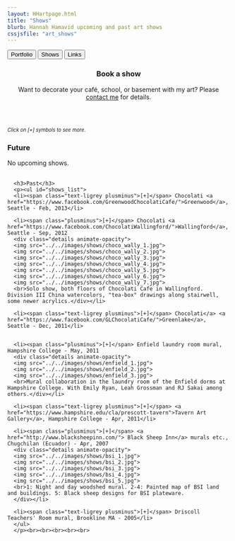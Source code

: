 ```yaml
---
layout: HHartpage.html
title: "Shows"
blurb: Hannah Hamavid upcoming and past art shows
cssjsfile: "art_shows"
---
```

<a href="../portfolio"><button class="btn white">Portfolio</button></a>
      <a href="../shows"><button class="btn"></i>Shows</button></a>
      <a href="../links"><button class="btn white"></i>Links</button></a>
    </nav>
  </header>

<!-- Main content -->
  <div class="container" id="shows">
    <div id="bookshow">
      <h3 style="text-align:center;">Book a show</h3>
      <p style="text-align:center;">Want to decorate your caf&#xE9;, school, or basement with my art? Please <a href="../../about" style="text-decoration:underline;">contact me</a> for details.</p><br>
    </div>

<div id="mainshows">
      <br><p style="font-style:italic;font-size:0.8em;">Click on <span class="plusminus" style="cursor:default;">[+]</span> symbols to see more.</p>
      <h3>Future</h3>
      <p>No upcoming shows.<br><br>

      <h3>Past</h3>
      <p><ul id="shows_list">
      <li><span class="text-ligrey plusminus">[+]</span> Chocolati <a href="https://www.facebook.com/GreenwoodChocolatiCafe/">Greenwood</a>, Seattle - Feb, 2013</li>

      <li><span class="plusminus">[+]</span> Chocolati <a href="https://www.facebook.com/ChocolatiWallingford/">Wallingford</a>, Seattle - Sep, 2012
      <div class="details animate-opacity">
      <img src="../../images/shows/choco_wally_1.jpg">
      <img src="../../images/shows/choco_wally_2.jpg">
      <img src="../../images/shows/choco_wally_3.jpg">
      <img src="../../images/shows/choco_wally_4.jpg">
      <img src="../../images/shows/choco_wally_5.jpg">
      <img src="../../images/shows/choco_wally_6.jpg">
      <img src="../../images/shows/choco_wally_7.jpg">
      <br>Solo show, both floors of Chocolati Cafe in Wallingford. Division III China watercolors, "tea-box" drawings along stairwell, some newer acrylics.</div></li>

      <li><span class="text-ligrey plusminus">[+]</span> Chocolati</a> <a href="https://www.facebook.com/GLChocolatiCafe/">Greenlake</a>, Seattle - Dec, 2011</li>


      <li><span class="plusminus">[+]</span> Enfield laundry room mural, Hampshire College - May, 2011
      <div class="details animate-opacity">
      <img src="../../images/shows/enfield_1.jpg">
      <img src="../../images/shows/enfield_2.jpg">
      <img src="../../images/shows/enfield_3.jpg">
      <br>Mural collaboration in the laundry room of the Enfield dorms at Hampshire College. With Emily Ryan, Leah Grossman and RJ Sakai among others.</div></li>

      <li><span class="text-ligrey plusminus">[+]</span> <a href="https://www.hampshire.edu/cla/prescott-tavern">Tavern Art Gallery</a>, Hampshire College - Apr, 2011</li> 

      <li><span class="plusminus">[+]</span> <a href="http://www.blacksheepinn.com/"> Black Sheep Inn</a> murals etc., Chugchilan (Ecuador) - Apr, 2007
      <div class="details animate-opacity">
      <img src="../../images/shows/bsi_1.jpg">
      <img src="../../images/shows/bsi_2.jpg">
      <img src="../../images/shows/bsi_3.jpg">
      <img src="../../images/shows/bsi_4.jpg">
      <img src="../../images/shows/bsi_5.jpg">
      <br>1: Night and day woodshed mural. 2-4: Painted map of BSI land and buildings. 5: Black sheep designs for BSI plateware.
      </div></li>

      <li><span class="text-ligrey plusminus">[+]</span> Driscoll Teachers' Room mural, Brookline MA - 2005</li>
      </ul>
      </p><br><br><br><br><br>
</div>
</div>
</div>
